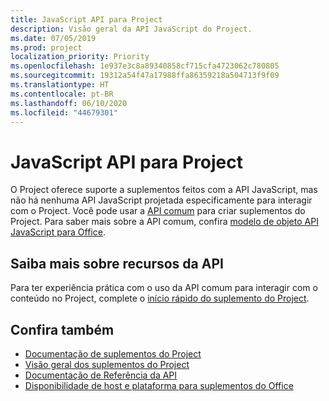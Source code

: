```yaml
---
title: JavaScript API para Project
description: Visão geral da API JavaScript do Project.
ms.date: 07/05/2019
ms.prod: project
localization_priority: Priority
ms.openlocfilehash: 1e937e3c8a89340858cf715cfa4723062c780805
ms.sourcegitcommit: 19312a54f47a17988ffa86359218a504713f9f09
ms.translationtype: HT
ms.contentlocale: pt-BR
ms.lasthandoff: 06/10/2020
ms.locfileid: "44679301"
---
```

# <a name="javascript-api-for-project"></a>JavaScript API para Project

O Project oferece suporte a suplementos feitos com a API JavaScript, mas não há nenhuma API JavaScript projetada especificamente para interagir com o Project. Você pode usar a [API comum](/javascript/api/office) para criar suplementos do Project. Para saber mais sobre a API comum, confira [modelo de objeto API JavaScript para Office](../../develop/office-javascript-api-object-model.md). 

## <a name="learn-about-api-capabilities"></a>Saiba mais sobre recursos da API

Para ter experiência prática com o uso da API comum para interagir com o conteúdo no Project, complete o [início rápido do suplemento do Project](../../quickstarts/project-quickstart.md). 

## <a name="see-also"></a>Confira também

- [Documentação de suplementos do Project](../../project/index.yml)
- [Visão geral dos suplementos do Project](../../project/project-add-ins.md)
- [Documentação de Referência da API](../javascript-api-for-office.md)
- [Disponibilidade de host e plataforma para suplementos do Office](../../overview/office-add-in-availability.md)